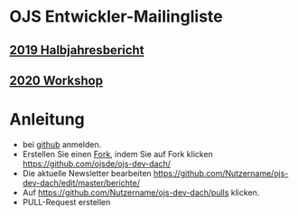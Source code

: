 # OJS Entwickler-Mailingliste

## [2019 Halbjahresbericht](berichte/2019-02.md) 
## [2020 Workshop](ws/2020-ws-de-en.tex) 


# Anleitung
* bei [github](https://github.com/) anmelden.
* Erstellen Sie einen [Fork](https://github.com/ojsde/ojs-dev-dach/), indem Sie auf Fork klicken https://github.com/ojsde/ojs-dev-dach/  
* Die aktuelle Newsletter bearbeiten https://github.com/Nutzername/ojs-dev-dach/edit/master/berichte/
* Auf https://github.com/Nutzername/ojs-dev-dach/pulls klicken.
* PULL-Request erstellen
